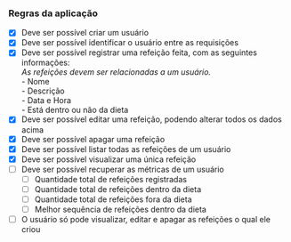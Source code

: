 ### Regras da aplicação

- [x] Deve ser possível criar um usuário
- [x] Deve ser possível identificar o usuário entre as requisições
- [x] Deve ser possível registrar uma refeição feita, com as seguintes informações:  
       _As refeições devem ser relacionadas a um usuário._  
       - Nome  
       - Descrição  
       - Data e Hora  
       - Está dentro ou não da dieta
- [x] Deve ser possível editar uma refeição, podendo alterar todos os dados acima
- [x] Deve ser possível apagar uma refeição
- [x] Deve ser possível listar todas as refeições de um usuário
- [x] Deve ser possível visualizar uma única refeição
- [ ] Deve ser possível recuperar as métricas de um usuário
  - [ ] Quantidade total de refeições registradas
  - [ ] Quantidade total de refeições dentro da dieta
  - [ ] Quantidade total de refeições fora da dieta
  - [ ] Melhor sequência de refeições dentro da dieta
- [ ] O usuário só pode visualizar, editar e apagar as refeições o qual ele criou
